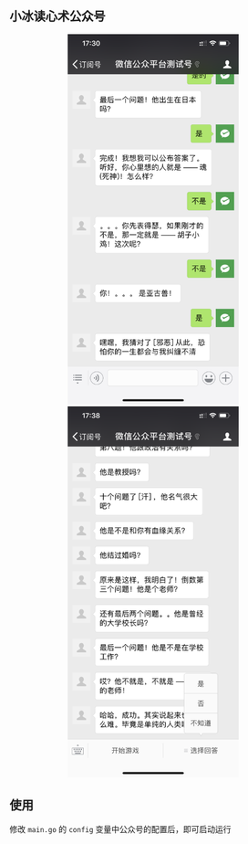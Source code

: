 ## 小冰读心术公众号

<center><img src="imgs/img1.png" width="300px"/><img src="imgs/img0.png" width="300px"/></center>

## 使用

修改 `main.go` 的 `config` 变量中公众号的配置后，即可启动运行